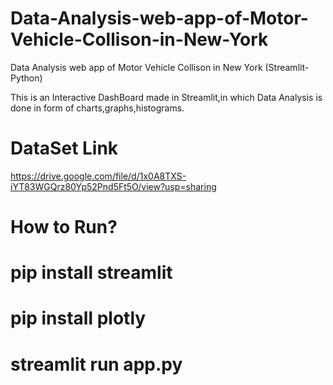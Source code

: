 # Data-Analysis-web-app-of-Motor-Vehicle-Collison-in-New-York
Data Analysis web app of Motor Vehicle Collison in New York (Streamlit-Python)

This is an Interactive DashBoard made in Streamlit,in which Data Analysis is done in form of charts,graphs,histograms.

# DataSet Link
https://drive.google.com/file/d/1x0A8TXS-iYT83WGQrz80Yp52Pnd5Ft5O/view?usp=sharing

# How to Run?
# pip install streamlit
# pip install plotly
# streamlit run app.py



